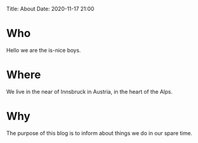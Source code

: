Title: About
Date: 2020-11-17 21:00

# Who
Hello we are the is-nice boys. 

# Where
We live in the near of Innsbruck in Austria, in the heart of the Alps.

# Why
The purpose of this blog is to inform about things we do in our spare time.